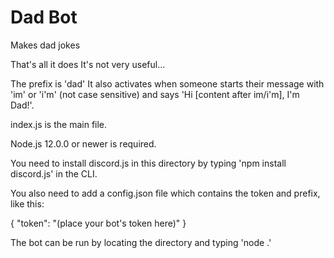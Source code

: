 # Dad Bot
Makes dad jokes

That's all it does
It's not very useful...

The prefix is 'dad'
It also activates when someone starts their message with 'im' or 'i'm' (not case sensitive) and says 'Hi [content after im/i'm], I'm Dad!'.

index.js is the main file.

Node.js 12.0.0 or newer is required.

You need to install discord.js in this directory by typing 'npm install discord.js' in the CLI.

You also need to add a config.json file which contains the token and prefix, like this:

{
	"token": "(place your bot's token here)"
}

The bot can be run by locating the directory and typing 'node .'
